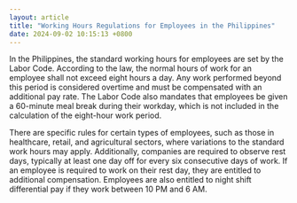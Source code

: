 ```yaml
---
layout: article
title: "Working Hours Regulations for Employees in the Philippines"
date: 2024-09-02 10:15:13 +0800
---
```


<p>In the Philippines, the standard working hours for employees are set by the Labor Code. According to the law, the normal hours of work for an employee shall not exceed eight hours a day. Any work performed beyond this period is considered overtime and must be compensated with an additional pay rate. The Labor Code also mandates that employees be given a 60-minute meal break during their workday, which is not included in the calculation of the eight-hour work period.</p><p>There are specific rules for certain types of employees, such as those in healthcare, retail, and agricultural sectors, where variations to the standard work hours may apply. Additionally, companies are required to observe rest days, typically at least one day off for every six consecutive days of work. If an employee is required to work on their rest day, they are entitled to additional compensation. Employees are also entitled to night shift differential pay if they work between 10 PM and 6 AM.</p>